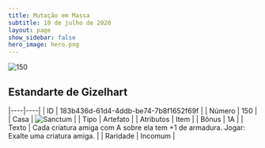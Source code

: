```yaml
---
title: Mutação em Massa
subtitle: 10 de julho de 2020
layout: page
show_sidebar: false
hero_image: hero.png
---
```


![150](https://cdn.keyforgegame.com/media/card_front/pt/479_150_RCXWVVJ9W8QC_pt.png)

## Estandarte de Gizelhart

|----|----|
| ID | 183b436d-61d4-4ddb-be74-7b8f1652f69f |
| Número | 150 |
| Casa | ![Sanctum](https://archonarcana.com/images/thumb/c/c7/Sanctum.png/22px-Sanctum.png "Santuário") |
| Tipo | Artefato |
| Atributos | Item |
| Bônus | 1A |
| Texto | Cada criatura amiga com A sobre ela tem +1 de armadura.    Jogar: Exalte uma criatura amiga. |
| Raridade | Incomum |
